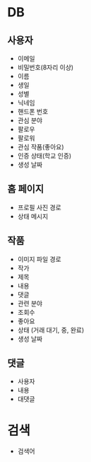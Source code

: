 # DB

## 사용자

- 이메일
- 비밀번호(8자리 이상)
- 이름
- 생일
- 성별
- 닉네임
- 핸드폰 번호
- 관심 분야
- 팔로우
- 팔로워
- 관심 작품(좋아요)
- 인증 상태(학교 인증)
- 생성 날짜


## 홈 페이지

- 프로필 사진 경로
- 상태 메시지

## 작품

- 이미지 파일 경로
- 작가
- 제목
- 내용
- 댓글
- 관련 분야
- 조회수
- 좋아요
- 상태 (거래 대기, 중, 완료)
- 생성 날짜

## 댓글

- 사용자
- 내용
- 대댓글

# 검색

- 검색어

